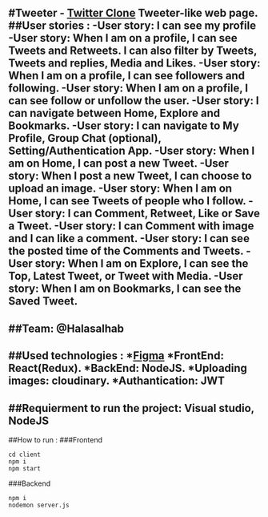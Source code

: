 #Tweeter - [Twitter Clone](https://docs.google.com/document/d/1Lq3bxTL4m_LjMl_6Kltiodl7Mq3CH06guvZASqqs_ho/edit)
Tweeter-like web page.
##User stories :
-User story: I can see my profile 
-User story: When I am on a profile, I can see Tweets and Retweets. I can also filter by Tweets, Tweets and replies, Media and Likes.
-User story: When I am on a profile, I can see followers and following.
-User story: When I am on a profile, I can see follow or unfollow the user.
-User story: I can navigate between Home, Explore and Bookmarks.
-User story: I can navigate to My Profile, Group Chat (optional), Setting/Authentication App.
-User story: When I am on Home, I can post a new Tweet.
-User story: When I post a new Tweet, I can choose to upload an image.
-User story: When I am on Home, I can see Tweets of people who I follow.
-User story: I can Comment, Retweet, Like or Save a Tweet.
-User story: I can Comment with image and I can like a comment.
-User story: I can see the posted time of the Comments and Tweets.
-User story: When I am on Explore, I can see the Top, Latest Tweet, or Tweet with Media.
-User story: When I am on Bookmarks, I can see the Saved Tweet.
---------------------------------------------------------------------------------------
##Team: 
@Halasalhab
---------------------------------------------------------------------------------------
##Used technologies :
*[Figma](https://www.figma.com/file/xxf4TG14lpF3vFUbBtEZUR/Tweeter?node-id=1%3A12)
*FrontEnd: React(Redux).
*BackEnd: NodeJS.
*Uploading images: cloudinary.
*Authantication: JWT
---------------------------------------------------------------------------------------
##Requierment to run the project:
Visual studio, NodeJS 
---------------------------------------------------------------------------------------
##How to run :
###Frontend 
```
cd client 
npm i 
npm start
```
###Backend 
```
npm i 
nodemon server.js 
```
